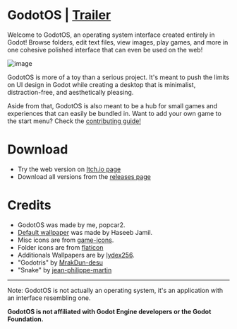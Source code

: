 # GodotOS | [Trailer](https://www.youtube.com/watch?v=44LcozXequw)

Welcome to GodotOS, an operating system interface created entirely in Godot! Browse folders, edit text files, view images, play games, and more in one cohesive polished interface that can even be used on the web!

![image](https://github.com/popcar2/GodotOS/assets/16920817/cf2bb818-4135-46fb-8cfe-43879a826fcc)

GodotOS is more of a toy than a serious project. It's meant to push the limits on UI design in Godot while creating a desktop that is minimalist, distraction-free, and aesthetically pleasing.

Aside from that, GodotOS is also meant to be a hub for small games and experiences that can easily be bundled in. Want to add your own game to the start menu? Check the [contributing guide!](CONTRIBUTING.md)

# Download

* Try the web version on [Itch.io page](https://popcar2.itch.io/godotos)
* Download all versions from the [releases page](https://github.com/popcar2/GodotOS/releases)

# Credits

* GodotOS was made by me, popcar2.
* [Default wallpaper](https://unsplash.com/photos/snow-capped-mountain-at-night-3s85IxVDyXE) was made by Haseeb Jamil.
* Misc icons are from [game-icons](https://game-icons.net/).
* Folder icons are from [flaticon](https://www.flaticon.com/)
* Additionals Wallpapers are by [lydex256](https://github.com/lydex256).
* "Godotris" by [MrakDun-desu](https://github.com/MrakDun-desu)
* "Snake" by [jean-philippe-martin](https://github.com/jean-philippe-martin)

---

Note: GodotOS is not actually an operating system, it's an application with an interface resembling one.

**GodotOS is not affiliated with Godot Engine developers or the Godot Foundation.**
